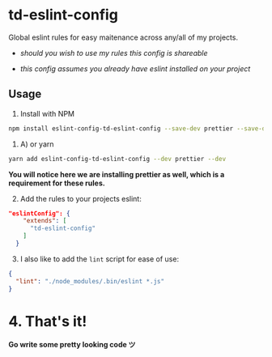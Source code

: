# td-eslint-config

Global eslint rules for easy maitenance across any/all of my projects. 

- _should you wish to use my rules this config is shareable_

- _this config assumes you already have eslint installed on your project_

## Usage

1. Install with NPM 

```bash
npm install eslint-config-td-eslint-config --save-dev prettier --save-dev
```
 
1. A) or yarn

```bash
yarn add eslint-config-td-eslint-config --dev prettier --dev
```

**You will notice here we are installing prettier as well, which is a requirement for these rules.**

2. Add the rules to your projects eslint:

```JSON
"eslintConfig": {
    "extends": [
      "td-eslint-config"
    ]
  }
```

3. I also like to add the `lint` script for ease of use: 

```JSON
{
  "lint": "./node_modules/.bin/eslint *.js"
}
```

# 4. That's it!
**Go write some pretty looking code ツ**
